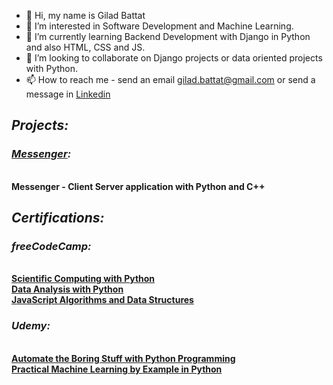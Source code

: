 - 👋 Hi, my name is Gilad Battat
- 👀 I’m interested in Software Development and Machine Learning.
- 🌱 I’m currently learning Backend Development with Django in Python and also HTML, CSS and JS.
- 💞️ I’m looking to collaborate on Django projects or data oriented projects with Python.
- 📫 How to reach me - send an email gilad.battat@gmail.com or send a message in <a href="http://www.linkedin.com/in/giladbattat">Linkedin</a>

<h2><b><i>Projects:</b></i></h2>

<h3><b><i><a href="https://github.com/slash827/Messenger">Messenger</a>:</b></i></h3> </br>
  <b>Messenger - Client Server application with Python and C++</b> </br>

<h2><b><i>Certifications:</b></i></h2>

<h3><b><i>freeCodeCamp:</b></i></h3> </br>
  <b><a href="https://www.freecodecamp.org/certification/fcccda59c64/scientific-computing-with-python-v7">Scientific Computing with Python</a></b> </br>
  <b><a href="https://www.freecodecamp.org/certification/fcccda59c64/data-analysis-with-python-v7">Data Analysis with Python</a></b> </br>
  <b><a href="https://www.freecodecamp.org/certification/fcccda59c64/javascript-algorithms-and-data-structures">JavaScript Algorithms and Data Structures</a></b> </br>
  
 <h3><b><i>Udemy:</b></i></h3> </br>
  <b><a href="https://drive.google.com/file/d/1aaK6TMnJcMMOO5pqYYi7XNIzwZbBV5Jl/view?usp=sharing">Automate the Boring Stuff with Python Programming</a></b> </br>
  <b><a href="https://drive.google.com/file/d/1-tRrPlZmRR6QoDLvQbFvZoEYZkmhsco4/view?usp=sharing">Practical Machine Learning by Example in Python</a></b> </br>

<!---
slash827/slash827 is a ✨ special ✨ repository because its `README.md` (this file) appears on your GitHub profile.
You can click the Preview link to take a look at your changes.
--->
